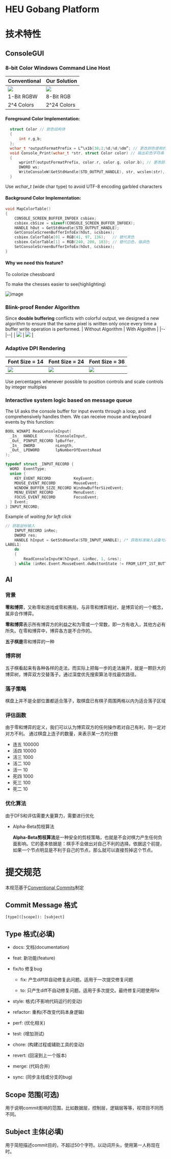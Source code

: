 # HEU Gobang Platform
# 技术特性
## ConsoleGUI
### 8-bit Color Windows Command Line Host
| Conventional | Our Solution |
|--|--|
| <img src="https://user-images.githubusercontent.com/36219016/230775519-656c54e3-bac7-4e0c-aa59-d02639820205.png"> | <img src="https://user-images.githubusercontent.com/36219016/230775522-db09bfe2-b7d0-453d-b796-5e11a0ca0c87.png"> |
| 1-Bit RGBW | 8-Bit RGB |
| 2^4 Colors | 2^24 Colors |

#### Foreground Color Implementation:
```c
  struct Color // 颜色结构体
  {
      int r,g,b;
  };
  wchar_t *outputFormatPrefix = L“\x1b[38;2;%d;%d;%dm”; // 更改颜色使用的输出前缀
  void Console_Print(wchar_t *str, struct Color color) // 输出彩色字符串
  {
      wprintf(outputFormatPrefix, color.r, color.g, color.b); // 更改颜色
      DWORD ws;
      WriteConsoleW(GetStdHandle(STD_OUTPUT_HANDLE), str, wcslen(str), &ws, NULL); // 输出字符串
  }
```
Use _wchar_t_ (wide char type) to avoid UTF-8 encoding garbled characters

#### Background Color Implementation:
```c
void MapColorTable()
{
    CONSOLE_SCREEN_BUFFER_INFOEX csbiex;
    csbiex.cbSize = sizeof(CONSOLE_SCREEN_BUFFER_INFOEX);
    HANDLE hOut = GetStdHandle(STD_OUTPUT_HANDLE);
    GetConsoleScreenBufferInfoEx(hOut, &csbiex);
    csbiex.ColorTable[0] = RGB(41, 97, 136);   // 替代黑色
    csbiex.ColorTable[1] = RGB(240, 200, 183); // 替代白色，强调色
    SetConsoleScreenBufferInfoEx(hOut, &csbiex);
}
```
#### Why we need this feature?
To colorize chessboard 

To make the chesses easier to see(highlighting)

![image](https://user-images.githubusercontent.com/36219016/230775739-b9264efd-b3c3-47c9-9d9b-16e47329a390.png)

### Blink-proof Render Algorithm
Since __double buffering__ conflicts with colorful output, we designed a new algorithm to ensure that the same pixel is written only once every time a buffer write operation is performed.
| Without Algorithm | With Algoithm |
|--|--|
| <img src="https://github.com/ZJZ0405/CSMind/blob/develop/static/2023-04-08%2022-45-05%2000_00_18-00_00_21~1.gif"> | <img src="https://github.com/ZJZ0405/CSMind/blob/develop/static/2023-04-08%2022-45-05%2000_00_18-00_00_21.gif"> |

### Adaptive DPI Rendering  
| Font Size = 14 | Font Size = 24 | Font Size = 36 |
|--|--|--|
| <img src="https://user-images.githubusercontent.com/36219016/230775867-e1c9663b-6982-46e0-b719-437b8d205475.png"> | <img src="https://user-images.githubusercontent.com/36219016/230775870-5863197c-872c-45b0-9c55-bd50a3a72a81.png"> | <img src="https://user-images.githubusercontent.com/36219016/230775872-d81a71a8-9465-41a3-9775-571252bd6b65.png"> |

Use percentages whenever possible to position controls and scale controls by integer multiples

### Interactive system logic based on message queue
The UI asks the console buffer for input events through a loop, and comprehensively handles them.
We can receive mouse and keyboard events by this function:
```c
BOOL WINAPI ReadConsoleInput(
  _In_  HANDLE        hConsoleInput,
  _Out_ PINPUT_RECORD lpBuffer,
  _In_  DWORD         nLength,
  _Out_ LPDWORD       lpNumberOfEventsRead
);

typedef struct _INPUT_RECORD {
  WORD  EventType;
  union {
    KEY_EVENT_RECORD          KeyEvent;
    MOUSE_EVENT_RECORD        MouseEvent;
    WINDOW_BUFFER_SIZE_RECORD WindowBufferSizeEvent;
    MENU_EVENT_RECORD         MenuEvent;
    FOCUS_EVENT_RECORD        FocusEvent;
  } Event;
} INPUT_RECORD;
```
Example of _waiting for left click_
```c
// 获取鼠标输入
    INPUT_RECORD inRec;
    DWORD res;
    HANDLE hInput = GetStdHandle(STD_INPUT_HANDLE); /* 获取标准输入设备句柄*/
LABEL1:
    do
    {
        ReadConsoleInputW(hInput, &inRec, 1, &res);
    } while (inRec.Event.MouseEvent.dwButtonState != FROM_LEFT_1ST_BUTTON_PRESSED);
```
## AI
### 背景
**零和博弈**，又称零和游戏或零和赛局，与非零和博弈相对，是博弈论的一个概念，属非合作博弈。

**零和博弈**表示所有博弈方的利益之和为零或一个常数，即一方有收入，其他方必有所失。在零和博弈中，博弈各方是不合作的。

**五子棋是**零和博弈的一种
### 博弈树
五子棋看起来有各种各样的走法，而实际上把每一步的走法展开，就是一颗巨大的博弈树，博弈双方交替落子。通过深度优先搜索算法寻找最优路径。
### 落子策略
棋盘上并不是全部位置都适合落子，取棋盘已有棋子周围两格以内为适合落子区域
### 评估函数
由于零和博弈的定义，我们可以认为博弈双方的任何操作若对自己有利，则一定对对方不利。
通过棋盘上连子的数量，来表示某一方的分数
- 连五 100000
- 活四 10000
- 活三 1000
- 活二 100
- 活一 10
- 死四 1000
- 死三 100
- 死二 10
### 优化算法
由于DFS和评估需要大量算力，需要进行优化
- Alpha-Beta剪枝算法

  **Alpha-Beta剪枝算法**是一种安全的剪枝策略，也就是不会对棋力产生任何负面影响。它的基本依据是：棋手不会做出对自己不利的选择。依据这个前提，如果一个节点明显是不利于自己的节点，那么就可以直接剪掉这个节点。


# 提交规范

本规范基于[Conventional Commits](https://www.conventionalcommits.org/en/v1.0.0/)制定

## Commit Message 格式

`[type]([scope]): [subject]`

## Type 格式(必填)

- docs: 文档(documentation)

- feat: 新功能(feature)

- fix/to 修复bug

  - fix: 产生diff并自动修复此问题。适用于一次提交修复问题

  - to: 只产生diff不自动修复问题。适用于多次提交。最终修复问题使用fix

- style: 格式(不影响代码运行的变动)

- refactor: 重构(不改变代码本身逻辑)

- perf: (优化相关)

- test: (增加测试)

- chore: (构建过程或辅助工具的变动)

- revert: (回滚到上一个版本)

- merge: (代码合并)

- sync: (同步主线或分支的bug)

## Scope 范围(可选)

用于说明commit影响的范围，比如数据层，控制层，逻辑层等等，视项目不同而不同。

## Subject 主体(必填)

用于简短描述commit目的，不超过50个字符。以动词开头，使用第一人称现在时。
